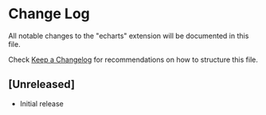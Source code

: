 # Change Log

All notable changes to the "echarts" extension will be documented in this file.

Check [Keep a Changelog](http://keepachangelog.com/) for recommendations on how to structure this file.

## [Unreleased]

- Initial release